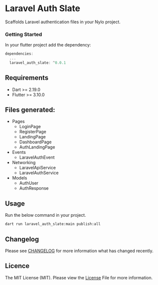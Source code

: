 # Laravel Auth Slate

Scaffolds Laravel authentication files in your Nylo project.

### Getting Started
In your flutter project add the dependency:

``` dart 
dependencies:
  ...
  laravel_auth_slate: ^0.0.1
```

## Requirements
* Dart >= 2.19.0
* Flutter >= 3.10.0

## Files generated:
- Pages
  - LoginPage
  - RegisterPage
  - LandingPage
  - DashboardPage
  - AuthLandingPage
- Events
  - LaravelAuthEvent
- Networking
  - LaravelApiService
  - LaravelAuthService
- Models
  - AuthUser
  - AuthResponse

## Usage

Run the below command in your project.

``` bash
dart run laravel_auth_slate:main publish:all
```

## Changelog
Please see [CHANGELOG](https://github.com/nylo-core/nylo-core/laravel-auth-slate/CHANGELOG.md) for more information what has changed recently.

## Licence

The MIT License (MIT). Please view the [License](https://github.com/nylo-core/nylo-core/laravel-auth-slate/blob/master/licence) File for more information.